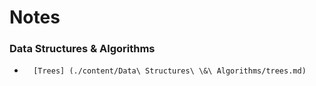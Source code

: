 # Notes

### Data Structures & Algorithms

-       [Trees] (./content/Data\ Structures\ \&\ Algorithms/trees.md)